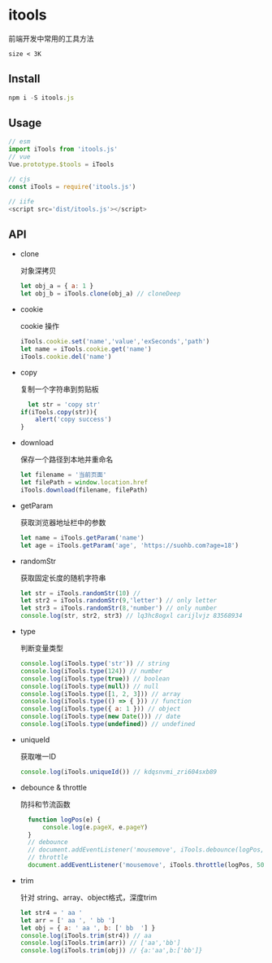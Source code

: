 # itools

前端开发中常用的工具方法

```
size < 3K
```

## Install

```javascript
npm i -S itools.js
```



## Usage

```javascript
// esm 
import iTools from 'itools.js'
// vue
Vue.prototype.$tools = iTools

// cjs
const iTools = require('itools.js')

// iife
<script src='dist/itools.js'></script>
```



## API

* clone 

  对象深拷贝

  ```javascript
  let obj_a = { a: 1 }
  let obj_b = iTools.clone(obj_a) // cloneDeep
  ```

* cookie

  cookie 操作

  ```javascript
  iTools.cookie.set('name','value','exSeconds','path')
  let name = iTools.cookie.get('name')
  iTools.cookie.del('name')
  ```

* copy

  复制一个字符串到剪贴板
  
  ```javascript
	let str = 'copy str'
  if(iTools.copy(str)){
      alert('copy success')
  }
  ```
  
* download

  保存一个路径到本地并重命名

  ```javascript
  let filename = '当前页面'
  let filePath = window.location.href
  iTools.download(filename, filePath)
  ```

* getParam

  获取浏览器地址栏中的参数

  ```javascript
  let name = iTools.getParam('name')
  let age = iTools.getParam('age', 'https://suohb.com?age=18')
  ```
  
* randomStr

  获取固定长度的随机字符串

  ```javascript
  let str = iTools.randomStr(10) // 
  let str2 = iTools.randomStr(9,'letter') // only letter
  let str3 = iTools.randomStr(8,'number') // only number
  console.log(str, str2, str3) // lq3hc8ogxl carijlvjz 83568934
  ```

* type

  判断变量类型

  ```javascript
  console.log(iTools.type('str')) // string
  console.log(iTools.type(124)) // number
  console.log(iTools.type(true)) // boolean
  console.log(iTools.type(null)) // null
  console.log(iTools.type([1, 2, 3])) // array
  console.log(iTools.type(() => { })) // function
  console.log(iTools.type({ a: 1 })) // object
  console.log(iTools.type(new Date())) // date
  console.log(iTools.type(undefined)) // undefined
  ```

* uniqueId

  获取唯一ID

  ```javascript
  console.log(iTools.uniqueId()) // kdqsnvmi_zri604sxb89
  ```

* debounce & throttle

  防抖和节流函数

  ```javascript
	function logPos(e) {
		console.log(e.pageX, e.pageY)
	}
	// debounce
	// document.addEventListener('mousemove', iTools.debounce(logPos, 500))
	// throttle
	document.addEventListener('mousemove', iTools.throttle(logPos, 500))
  ```
* trim

	针对 string、array、object格式，深度trim

	```javascript
	let str4 = ' aa '
	let arr = [' aa ', ' bb ']
	let obj = { a: ' aa ', b: [' bb  '] }
	console.log(iTools.trim(str4)) // aa
	console.log(iTools.trim(arr)) // ['aa','bb']
	console.log(iTools.trim(obj)) // {a:'aa',b:['bb']}
	```
  


